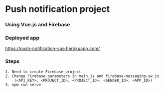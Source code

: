 # Push notification project 
### Using Vue.js and Firebase

### Deployed app 
https://push-notification-vue.herokuapp.com/


### Steps

```
1. Need to create Firebase project 
2. Change Firebase parameters in main.js and firebase-messaging-sw.js 
    (<API_KEY>, <PROJECT_ID>, <PROJECT_ID>, <SENDER_ID>, <APP_ID>)
3. npm run serve
```
